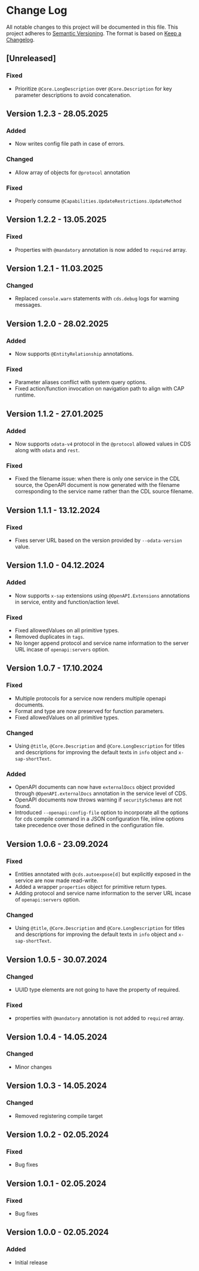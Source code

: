 # Change Log

All notable changes to this project will be documented in this file.
This project adheres to [Semantic Versioning](http://semver.org/).
The format is based on [Keep a Changelog](http://keepachangelog.com/).

## [Unreleased]

### Fixed

- Prioritize `@Core.LongDescription` over `@Core.Description` for key parameter descriptions to avoid concatenation.



## Version 1.2.3 - 28.05.2025

### Added

- Now writes config file path in case of errors.

### Changed

- Allow array of objects for `@protocol` annotation

### Fixed

- Properly consume `@Capabilities.UpdateRestrictions.UpdateMethod`

## Version 1.2.2 - 13.05.2025

### Fixed

- Properties with `@mandatory` annotation is now added to `required` array.

## Version 1.2.1 - 11.03.2025

### Changed

- Replaced `console.warn` statements with `cds.debug` logs for warning messages.

## Version 1.2.0 - 28.02.2025

### Added

- Now supports `@EntityRelationship` annotations.

### Fixed

- Parameter aliases conflict with system query options.
- Fixed action/function invocation on navigation path to align with CAP runtime.

## Version 1.1.2 - 27.01.2025

### Added

- Now supports `odata-v4` protocol in the `@protocol` allowed values in CDS along with `odata` and `rest`.

### Fixed

- Fixed the filename issue: when there is only one service in the CDL source, the OpenAPI document is now generated with the filename corresponding to the service name rather than the CDL source filename.

## Version 1.1.1 - 13.12.2024

### Fixed

- Fixes server URL based on the version provided by `--odata-version` value.

## Version 1.1.0 - 04.12.2024

### Added

- Now supports `x-sap` extensions using `@OpenAPI.Extensions` annotations in service, entity and function/action level.

### Fixed

- Fixed allowedValues on all primitive types.
- Removed duplicates in `tags`.
- No longer append protocol and service name information to the server URL incase of `openapi:servers` option.

## Version 1.0.7 - 17.10.2024

### Fixed

- Multiple protocols for a service now renders multiple openapi documents.
- Format and type are now preserved for function parameters.
- Fixed allowedValues on all primitive types.

### Changed

- Using `@title`, `@Core.Description` and `@Core.LongDescription` for titles and descriptions for improving the default texts in `info` object and `x-sap-shortText`.

### Added

- OpenAPI documents can now have `externalDocs` object provided through `@OpenAPI.externalDocs` annotation in the service level of CDS.
- OpenAPI documents now throws warning if `securitySchemas` are not found.
- Introduced `--openapi:config-file` option to incorporate all the options for cds compile command in a JSON configuration file, inline options take precedence over those defined in the configuration file.

## Version 1.0.6 - 23.09.2024

### Fixed

- Entities annotated with `@cds.autoexpose[d]` but explicitly exposed in the service are now made read-write.
- Added a wrapper `properties` object for primitive return types.
- Adding protocol and service name information to the server URL incase of `openapi:servers` option.

### Changed

- Using `@title`, `@Core.Description` and `@Core.LongDescription` for titles and descriptions for improving the default texts in `info` object and `x-sap-shortText`.

## Version 1.0.5 - 30.07.2024

### Changed

- UUID type elements are not going to have the property of required.

### Fixed

- properties with `@mandatory` annotation is not added to `required` array.

## Version 1.0.4 - 14.05.2024

### Changed

- Minor changes

## Version 1.0.3 - 14.05.2024

### Changed

- Removed registering compile target

## Version 1.0.2 - 02.05.2024

### Fixed

- Bug fixes

## Version 1.0.1 - 02.05.2024

### Fixed

- Bug fixes

## Version 1.0.0 - 02.05.2024

### Added

- Initial release
